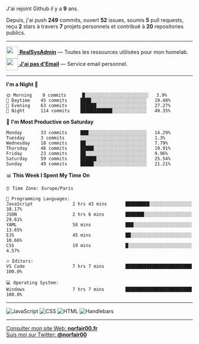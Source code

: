 J'ai rejoint Github il y a **9** ans.

Depuis, j'ai push **249** commits, ouvert **52** issues, soumis **5** pull requests, reçu **2** stars à travers **7** projets personnels et contribué à **20** repositories publics.

---

[<img src="https://avatars2.githubusercontent.com/u/64165263?s=96&v=4" width="32" height="32" align="center"> **RealSysAdmin**](https://github.com/realsysadmin-icu) — Toutes les ressources utilisées pour mon homelab.  
[<img src="https://avatars1.githubusercontent.com/u/65110091?s=96&v=4" width="32" height="32" align="center"> **J'ai pas d'Email**](https://github.com/jaipasdemail) — Service email personnel.  

---

<!--START_SECTION:waka-->
**I'm a Night 🦉** 

```text
🌞 Morning    9 commits      █░░░░░░░░░░░░░░░░░░░░░░░░   3.9% 
🌆 Daytime    45 commits     ████░░░░░░░░░░░░░░░░░░░░░   19.48% 
🌃 Evening    63 commits     ██████░░░░░░░░░░░░░░░░░░░   27.27% 
🌙 Night      114 commits    ████████████░░░░░░░░░░░░░   49.35%

```
📅 **I'm Most Productive on Saturday** 

```text
Monday       33 commits     ███░░░░░░░░░░░░░░░░░░░░░░   14.29% 
Tuesday      3 commits      ░░░░░░░░░░░░░░░░░░░░░░░░░   1.3% 
Wednesday    18 commits     ██░░░░░░░░░░░░░░░░░░░░░░░   7.79% 
Thursday     46 commits     █████░░░░░░░░░░░░░░░░░░░░   19.91% 
Friday       23 commits     ██░░░░░░░░░░░░░░░░░░░░░░░   9.96% 
Saturday     59 commits     ██████░░░░░░░░░░░░░░░░░░░   25.54% 
Sunday       49 commits     █████░░░░░░░░░░░░░░░░░░░░   21.21%

```


📊 **This Week I Spent My Time On** 

```text
⌚︎ Time Zone: Europe/Paris

💬 Programming Languages: 
JavaScript               2 hrs 43 mins       █████████░░░░░░░░░░░░░░░░   38.17% 
JSON                     2 hrs 6 mins        ███████░░░░░░░░░░░░░░░░░░   29.61% 
YAML                     58 mins             ███░░░░░░░░░░░░░░░░░░░░░░   13.65% 
EJS                      45 mins             ██░░░░░░░░░░░░░░░░░░░░░░░   10.66% 
CSS                      19 mins             █░░░░░░░░░░░░░░░░░░░░░░░░   4.57%

🔥 Editors: 
VS Code                  7 hrs 7 mins        █████████████████████████   100.0%

💻 Operating System: 
Windows                  7 hrs 7 mins        █████████████████████████   100.0%

```


<!--END_SECTION:waka-->

---

![JavaScript](https://img.shields.io/static/v1?style=for-the-badge&label=JavaScript&color=555&labelColor=%23f1e05a&message=72.3%25)
![CSS](https://img.shields.io/static/v1?style=for-the-badge&label=CSS&color=555&labelColor=%23563d7c&message=21.1%25)
![HTML](https://img.shields.io/static/v1?style=for-the-badge&label=HTML&color=555&labelColor=%23e34c26&message=4.9%25)
![Handlebars](https://img.shields.io/static/v1?style=for-the-badge&label=Handlebars&color=555&labelColor=%23f7931e&message=1.5%25)

---

[Consulter mon site Web: **norfair00.fr**](https://norfair00.fr/)  
[Suis moi sur Twitter: **@norfair00**](https://twitter.com/norfair00)
